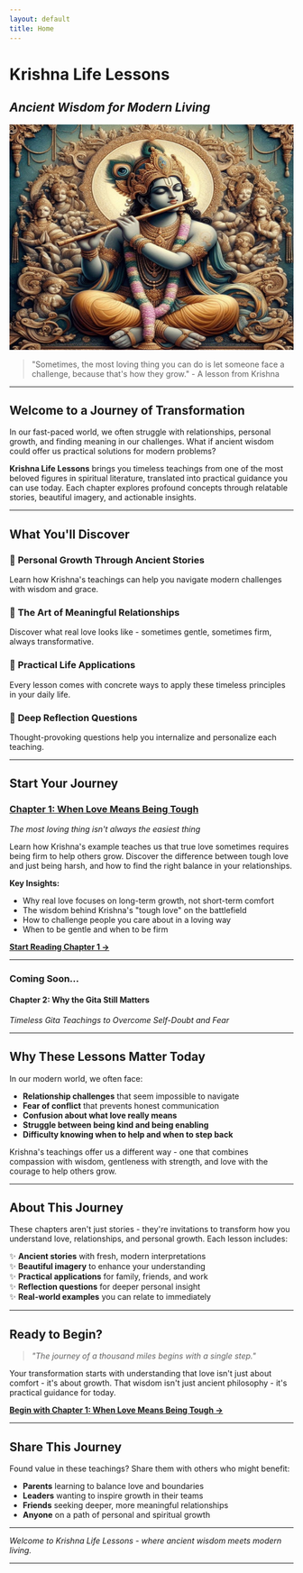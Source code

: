 ```yaml
---
layout: default
title: Home
---
```


# Krishna Life Lessons
## *Ancient Wisdom for Modern Living*

<img src="./images/krishna.jpeg" alt="Krishna with his flute representing timeless wisdom" width="100%" height="400"/>

> "Sometimes, the most loving thing you can do is let someone face a challenge, because that's how they grow." - A lesson from Krishna

---

## Welcome to a Journey of Transformation

In our fast-paced world, we often struggle with relationships, personal growth, and finding meaning in our challenges. What if ancient wisdom could offer us practical solutions for modern problems?

**Krishna Life Lessons** brings you timeless teachings from one of the most beloved figures in spiritual literature, translated into practical guidance you can use today. Each chapter explores profound concepts through relatable stories, beautiful imagery, and actionable insights.

---

## What You'll Discover

### 🌱 **Personal Growth Through Ancient Stories**
Learn how Krishna's teachings can help you navigate modern challenges with wisdom and grace.

### 💝 **The Art of Meaningful Relationships** 
Discover what real love looks like - sometimes gentle, sometimes firm, always transformative.

### 🎯 **Practical Life Applications**
Every lesson comes with concrete ways to apply these timeless principles in your daily life.

### 🤔 **Deep Reflection Questions**
Thought-provoking questions help you internalize and personalize each teaching.

---

## Start Your Journey

### [Chapter 1: When Love Means Being Tough](chapters/chapter1.md)
*The most loving thing isn't always the easiest thing*

Learn how Krishna's example teaches us that true love sometimes requires being firm to help others grow. Discover the difference between tough love and just being harsh, and how to find the right balance in your relationships.

**Key Insights:**
- Why real love focuses on long-term growth, not short-term comfort
- The wisdom behind Krishna's "tough love" on the battlefield
- How to challenge people you care about in a loving way
- When to be gentle and when to be firm

[**Start Reading Chapter 1 →**](chapters/chapter1.md)

---

### Coming Soon...

#### Chapter 2: Why the Gita Still Matters
*Timeless Gita Teachings to Overcome Self-Doubt and Fear*

---

## Why These Lessons Matter Today

In our modern world, we often face:
- **Relationship challenges** that seem impossible to navigate
- **Fear of conflict** that prevents honest communication  
- **Confusion about what love really means**
- **Struggle between being kind and being enabling**
- **Difficulty knowing when to help and when to step back**

Krishna's teachings offer us a different way - one that combines compassion with wisdom, gentleness with strength, and love with the courage to help others grow.

---

## About This Journey

These chapters aren't just stories - they're invitations to transform how you understand love, relationships, and personal growth. Each lesson includes:

✨ **Ancient stories** with fresh, modern interpretations  
✨ **Beautiful imagery** to enhance your understanding  
✨ **Practical applications** for family, friends, and work  
✨ **Reflection questions** for deeper personal insight  
✨ **Real-world examples** you can relate to immediately  

---

## Ready to Begin?

> *"The journey of a thousand miles begins with a single step."*

Your transformation starts with understanding that love isn't just about comfort - it's about growth. That wisdom isn't just ancient philosophy - it's practical guidance for today.

**[Begin with Chapter 1: When Love Means Being Tough →](chapters/chapter1.md)**

---

## Share This Journey

Found value in these teachings? Share them with others who might benefit:

- **Parents** learning to balance love and boundaries
- **Leaders** wanting to inspire growth in their teams  
- **Friends** seeking deeper, more meaningful relationships
- **Anyone** on a path of personal and spiritual growth

---

*Welcome to Krishna Life Lessons - where ancient wisdom meets modern living.*

---
<!-- 
<small>*Navigate: [About](about.md) | [All Chapters](chapters/) | [Contact](contact.md)*</small> -->